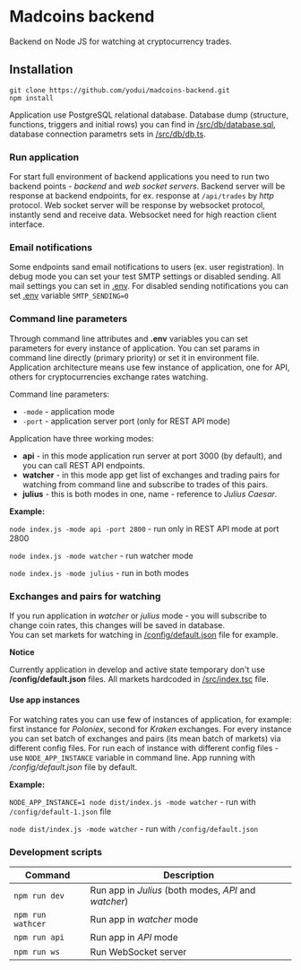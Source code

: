 # Madcoins backend
Backend on Node JS for watching at cryptocurrency trades.

## Installation
```
git clone https://github.com/yodui/madcoins-backend.git
npm install
```
Application use PostgreSQL relational database. Database dump (structure, functions, triggers and initial rows) you can find in [/src/db/database.sql](/src/db/database.sql), database connection parametrs sets in [/src/db/db.ts](/src/db/db.ts).

### Run application
For start full environment of backend applications you need to run two backend points - *backend* and *web socket servers*. 
Backend server will be response at backend endpoints, for ex. response at `/api/trades` by *http* protocol.
Web socket server will be response by websocket protocol, instantly send and receive data. Websocket need for high reaction client interface.

### Email notifications
Some endpoints sand email notifications to users (ex. user registration). In debug mode you can set your test SMTP settings or disabled sending. All mail settings you can set in [.env](/.env). For disabled sending notifications you can set [.env](./.env) variable `SMTP_SENDING=0` 

### Command line parameters

Through command line attributes and **.env** variables you can set parameters for every instance of application. You can set params in command line directly (primary priority) or set it in environment file.
Application architecture means use few instance of application, one for API, others for cryptocurrencies exchange rates watching.

Command line parameters:
- `-mode` - application mode
- `-port` - application server port (only for REST API mode)

Application have three working modes:
* **api** - in this mode application run server at port 3000 (by default), and you can call REST API endpoints.
* **watcher** - in this mode app get list of exchanges and trading pairs for watching from command line and subscribe to trades of this pairs.
* **julius** - this is both modes in one, name - reference to *Julius Caesar*.

**Example:**

`node index.js -mode api -port 2800` - run only in REST API mode at port 2800

`node index.js -mode watcher` - run watcher mode

`node index.js -mode julius` - run in both modes

### Exchanges and pairs for watching

If you run application in *watcher* or *julius* mode - you will subscribe to change coin rates, this changes will be saved in database.     
You can set markets for watching in [/config/default.json](/config/default.json) file for example.

**Notice**

Currently application in develop and active state temporary don't use **/config/default.json** files.
All markets hardcoded in [/src/index.tsc](/src/index.tsc) file.

#### Use app instances

For watching rates you can use few of instances of application, for example: first instance for *Poloniex*, second for *Kraken* exchanges.
For every instance you can set batch of exchanges and pairs (its mean batch of markets) via different config files. For run each of instance with different config files - use `NODE_APP_INSTANCE` variable in command line.
App running with */config/default.json* file by default.

**Example:**

`NODE_APP_INSTANCE=1 node dist/index.js -mode watcher` - run with `/config/default-1.json` file

`node dist/index.js -mode watcher` - run with `/config/default.json`


### Development scripts
| Command | Description |
| --- | --- |
| `npm run dev` | Run app in *Julius* (both modes, *API* and *watcher*) |
| `npm run wathcer` | Run app in *watcher* mode |
| `npm run api` | Run app in *API* mode |
| `npm run ws` | Run WebSocket server |
